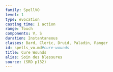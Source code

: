 ```yaml
---
family: SpellVO
level: 1
type: evocation
casting_time: 1 action
range: Touch
components: V, S
duration: Instantaneous
classes: Bard, Cleric, Druid, Paladin, Ranger
id: spells_vo.md#cure-wounds
title: Cure Wounds
alias: Soin des blessures
source: (SRD p132)
---
```


